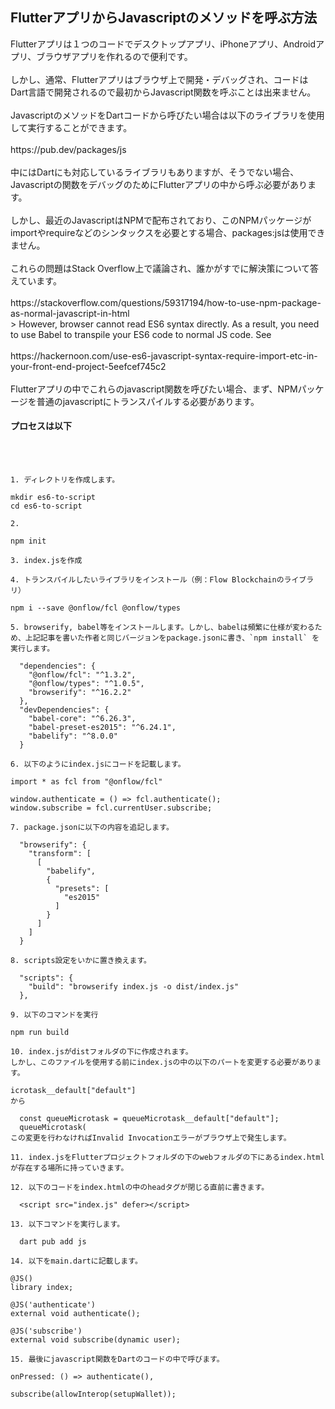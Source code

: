 <h2>FlutterアプリからJavascriptのメソッドを呼ぶ方法</h2>
Flutterアプリは１つのコードでデスクトップアプリ、iPhoneアプリ、Androidアプリ、ブラウザアプリを作れるので便利です。<br><br>
しかし、通常、Flutterアプリはブラウザ上で開発・デバッグされ、コードはDart言語で開発されるので最初からJavascript関数を呼ぶことは出来ません。<br><br>
JavascriptのメソッドをDartコードから呼びたい場合は以下のライブラリを使用して実行することができます。<br><br>
https://pub.dev/packages/js
<br><br>
中にはDartにも対応しているライブラリもありますが、そうでない場合、Javascriptの関数をデバッグのためにFlutterアプリの中から呼ぶ必要があります。
<br><br>
しかし、最近のJavascriptはNPMで配布されており、このNPMパッケージがimportやrequireなどのシンタックスを必要とする場合、packages:jsは使用できません。
<br><br>
これらの問題はStack Overflow上で議論され、誰かがすでに解決策について答えています。
<br><br>
https://stackoverflow.com/questions/59317194/how-to-use-npm-package-as-normal-javascript-in-html
<br>
> However, browser cannot read ES6 syntax directly. As a result, you need to use Babel to transpile your ES6 code to normal JS code. See
<br><br>
https://hackernoon.com/use-es6-javascript-syntax-require-import-etc-in-your-front-end-project-5eefcef745c2
<br><br>
Flutterアプリの中でこれらのjavascript関数を呼びたい場合、まず、NPMパッケージを普通のjavascriptにトランスパイルする必要があります。
<h4>プロセスは以下</h4>
<br><br>

```
1. ディレクトリを作成します。

mkdir es6-to-script
cd es6-to-script

2.

npm init

3. index.jsを作成

4. トランスパイルしたいライブラリをインストール（例：Flow Blockchainのライブラリ）

npm i --save @onflow/fcl @onflow/types 

5. browserify, babel等をインストールします。しかし、babelは頻繁に仕様が変わるため、上記記事を書いた作者と同じバージョンをpackage.jsonに書き、`npm install` を実行します。

  "dependencies": {
    "@onflow/fcl": "^1.3.2",
    "@onflow/types": "^1.0.5",
    "browserify": "^16.2.2"
  },
  "devDependencies": {
    "babel-core": "^6.26.3",
    "babel-preset-es2015": "^6.24.1",
    "babelify": "^8.0.0"
  }

6. 以下のようにindex.jsにコードを記載します。

import * as fcl from "@onflow/fcl"

window.authenticate = () => fcl.authenticate();
window.subscribe = fcl.currentUser.subscribe;

7. package.jsonに以下の内容を追記します。

  "browserify": {
    "transform": [
      [
        "babelify",
        {
          "presets": [
            "es2015"
          ]
        }
      ]
    ]
  }

8. scripts設定をいかに置き換えます。

  "scripts": {
    "build": "browserify index.js -o dist/index.js"
  },

9. 以下のコマンドを実行

npm run build

10. index.jsがdistフォルダの下に作成されます。
しかし、このファイルを使用する前にindex.jsの中の以下のパートを変更する必要があります。

icrotask__default["default"]
から

  const queueMicrotask = queueMicrotask__default["default"];
  queueMicrotask(
この変更を行わなければInvalid Invocationエラーがブラウザ上で発生します。

11. index.jsをFlutterプロジェクトフォルダの下のwebフォルダの下にあるindex.htmlが存在する場所に持っていきます。

12. 以下のコードをindex.htmlの中のheadタグが閉じる直前に書きます。

  <script src="index.js" defer></script>

13. 以下コマンドを実行します。

  dart pub add js

14. 以下をmain.dartに記載します。

@JS()
library index;

@JS('authenticate')
external void authenticate();

@JS('subscribe')
external void subscribe(dynamic user);

15. 最後にjavascript関数をDartのコードの中で呼びます。

onPressed: () => authenticate(),

subscribe(allowInterop(setupWallet));
```


